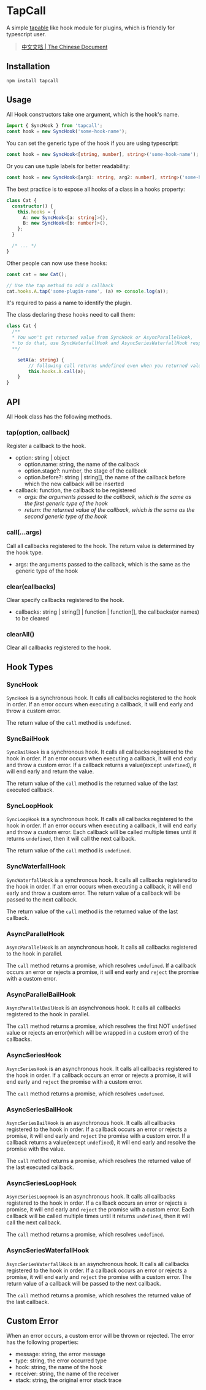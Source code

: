 # TapCall

A simple [tapable](https://github.com/webpack/tapable) like hook module for plugins, which is friendly for typescript user.

> [中文文档 | The Chinese Document](./README.zh-CN.md)

## Installation

```bash
npm install tapcall
```

## Usage

All Hook constructors take one argument, which is the hook's name.

```javascript
import { SyncHook } from 'tapcall';
const hook = new SyncHook('some-hook-name');
```

You can set the generic type of the hook if you are using typescript:

```typescript
const hook = new SyncHook<[string, number], string>('some-hook-name');
```

Or you can use tuple labels for better readability:

```typescript
const hook = new SyncHook<[arg1: string, arg2: number], string>('some-hook-name');
```

The best practice is to expose all hooks of a class in a hooks property:

```typescript
class Cat {
  constructor() {
    this.hooks = {
      A: new SyncHook<[a: string]>(),
      B: new SyncHook<[b: number]>(),
    };
  }

  /* ... */
}
```

Other people can now use these hooks:

```typescript
const cat = new Cat();

// Use the tap method to add a callback
cat.hooks.A.tap('some-plugin-name', (a) => console.log(a));
```

It's required to pass a name to identify the plugin.

The class declaring these hooks need to call them:

```typescript
class Cat {
  /**
  * You won't get returned value from SyncHook or AsyncParallelHook,
  * to do that, use SyncWaterfallHook and AsyncSeriesWaterfallHook respectively
  **/

	setA(a: string) {
		// following call returns undefined even when you returned values
		this.hooks.A.call(a);
	}
}
```

## API

All Hook class has the following methods.

### tap(option, callback)

Register a callback to the hook.

- option: string | object
  - option.name: string, the name of the callback
  - option.stage?: number, the stage of the callback
  - option.before?: string | string[], the name of the callback before which the new callback will be inserted
- callback: function, the callback to be registered
  - *args: the arguments passed to the callback, which is the same as the first generic type of the hook*
  - *return: the returned value of the callback, which is the same as the second generic type of the hook*

### call(...args)

Call all callbacks registered to the hook. The return value is determined by the hook type.

- args: the arguments passed to the callback, which is the same as the generic type of the hook

### clear(callbacks)

Clear specify callbacks registered to the hook.

- callbacks: string | string[] | function | function[], the callbacks(or names) to be cleared

### clearAll()

Clear all callbacks registered to the hook.

## Hook Types

### SyncHook

`SyncHook` is a synchronous hook. It calls all callbacks registered to the hook in order.
If an error occurs when executing a callback, it will end early and throw a custom error.

The return value of the `call` method is `undefined`.

### SyncBailHook

`SyncBailHook` is a synchronous hook. It calls all callbacks registered to the hook in order.
If an error occurs when executing a callback, it will end early and throw a custom error.
If a callback returns a value(except `undefined`), it will end early and return the value.

The return value of the `call` method is the returned value of the last executed callback.

### SyncLoopHook

`SyncLoopHook` is a synchronous hook. It calls all callbacks registered to the hook in order.
If an error occurs when executing a callback, it will end early and throw a custom error.
Each callback will be called multiple times until it returns `undefined`, then it will call the next callback.

The return value of the `call` method is `undefined`.

### SyncWaterfallHook

`SyncWaterfallHook` is a synchronous hook. It calls all callbacks registered to the hook in order.
If an error occurs when executing a callback, it will end early and throw a custom error.
The return value of a callback will be passed to the next callback.

The return value of the `call` method is the returned value of the last callback.

### AsyncParallelHook

`AsyncParallelHook` is an asynchronous hook. It calls all callbacks registered to the hook in parallel.

The `call` method returns a promise, which resolves `undefined`.
If a callback occurs an error or rejects a promise, it will end early and `reject` the promise with a custom error.

### AsyncParallelBailHook

`AsyncParallelBailHook` is an asynchronous hook. It calls all callbacks registered to the hook in parallel.

The `call` method returns a promise, which resolves the first NOT `undefined` value
or rejects an error(which will be wrapped in a custom error) of the callbacks.

### AsyncSeriesHook

`AsyncSeriesHook` is an asynchronous hook. It calls all callbacks registered to the hook in order.
If a callback occurs an error or rejects a promise, it will end early and `reject` the promise with a custom error.

The `call` method returns a promise, which resolves `undefined`.

### AsyncSeriesBailHook

`AsyncSeriesBailHook` is an asynchronous hook. It calls all callbacks registered to the hook in order.
If a callback occurs an error or rejects a promise, it will end early and `reject` the promise with a custom error.
If a callback returns a value(except `undefined`), it will end early and resolve the promise with the value.

The `call` method returns a promise, which resolves the returned value of the last executed callback.

### AsyncSeriesLoopHook

`AsyncSeriesLoopHook` is an asynchronous hook. It calls all callbacks registered to the hook in order.
If a callback occurs an error or rejects a promise, it will end early and `reject` the promise with a custom error.
Each callback will be called multiple times until it returns `undefined`, then it will call the next callback.

The `call` method returns a promise, which resolves `undefined`.

### AsyncSeriesWaterfallHook

`AsyncSeriesWaterfallHook` is an asynchronous hook. It calls all callbacks registered to the hook in order.
If a callback occurs an error or rejects a promise, it will end early and `reject` the promise with a custom error.
The return value of a callback will be passed to the next callback.

The `call` method returns a promise, which resolves the returned value of the last callback.

## Custom Error

When an error occurs, a custom error will be thrown or rejected. The error has the following properties:

- message: string, the error message
- type: string, the error occurred type
- hook: string, the name of the hook
- receiver: string, the name of the receiver
- stack: string, the original error stack trace
